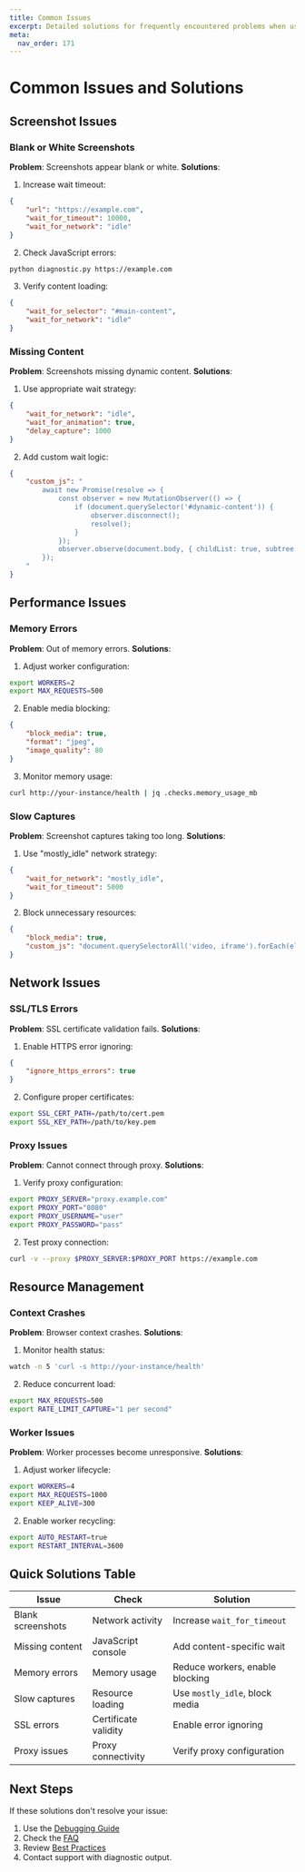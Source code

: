 ```yaml
---
title: Common Issues
excerpt: Detailed solutions for frequently encountered problems when using Pixashot, including screenshots, timeouts, and resource issues.
meta:
  nav_order: 171
---
```


# Common Issues and Solutions

## Screenshot Issues

### Blank or White Screenshots
**Problem**: Screenshots appear blank or white.
**Solutions**:
1. Increase wait timeout:
```json
{
    "url": "https://example.com",
    "wait_for_timeout": 10000,
    "wait_for_network": "idle"
}
```

2. Check JavaScript errors:
```bash
python diagnostic.py https://example.com
```

3. Verify content loading:
```json
{
    "wait_for_selector": "#main-content",
    "wait_for_network": "idle"
}
```

### Missing Content
**Problem**: Screenshots missing dynamic content.
**Solutions**:
1. Use appropriate wait strategy:
```json
{
    "wait_for_network": "idle",
    "wait_for_animation": true,
    "delay_capture": 1000
}
```

2. Add custom wait logic:
```json
{
    "custom_js": "
        await new Promise(resolve => {
            const observer = new MutationObserver(() => {
                if (document.querySelector('#dynamic-content')) {
                    observer.disconnect();
                    resolve();
                }
            });
            observer.observe(document.body, { childList: true, subtree: true });
        });
    "
}
```

## Performance Issues

### Memory Errors
**Problem**: Out of memory errors.
**Solutions**:
1. Adjust worker configuration:
```bash
export WORKERS=2
export MAX_REQUESTS=500
```

2. Enable media blocking:
```json
{
    "block_media": true,
    "format": "jpeg",
    "image_quality": 80
}
```

3. Monitor memory usage:
```bash
curl http://your-instance/health | jq .checks.memory_usage_mb
```

### Slow Captures
**Problem**: Screenshot captures taking too long.
**Solutions**:
1. Use "mostly_idle" network strategy:
```json
{
    "wait_for_network": "mostly_idle",
    "wait_for_timeout": 5000
}
```

2. Block unnecessary resources:
```json
{
    "block_media": true,
    "custom_js": "document.querySelectorAll('video, iframe').forEach(el => el.remove());"
}
```

## Network Issues

### SSL/TLS Errors
**Problem**: SSL certificate validation fails.
**Solutions**:
1. Enable HTTPS error ignoring:
```json
{
    "ignore_https_errors": true
}
```

2. Configure proper certificates:
```bash
export SSL_CERT_PATH=/path/to/cert.pem
export SSL_KEY_PATH=/path/to/key.pem
```

### Proxy Issues
**Problem**: Cannot connect through proxy.
**Solutions**:
1. Verify proxy configuration:
```bash
export PROXY_SERVER="proxy.example.com"
export PROXY_PORT="8080"
export PROXY_USERNAME="user"
export PROXY_PASSWORD="pass"
```

2. Test proxy connection:
```bash
curl -v --proxy $PROXY_SERVER:$PROXY_PORT https://example.com
```

## Resource Management

### Context Crashes
**Problem**: Browser context crashes.
**Solutions**:
1. Monitor health status:
```bash
watch -n 5 'curl -s http://your-instance/health'
```

2. Reduce concurrent load:
```bash
export MAX_REQUESTS=500
export RATE_LIMIT_CAPTURE="1 per second"
```

### Worker Issues
**Problem**: Worker processes become unresponsive.
**Solutions**:
1. Adjust worker lifecycle:
```bash
export WORKERS=4
export MAX_REQUESTS=1000
export KEEP_ALIVE=300
```

2. Enable worker recycling:
```bash
export AUTO_RESTART=true
export RESTART_INTERVAL=3600
```

## Quick Solutions Table

| Issue | Check | Solution |
|-------|--------|----------|
| Blank screenshots | Network activity | Increase `wait_for_timeout` |
| Missing content | JavaScript console | Add content-specific wait |
| Memory errors | Memory usage | Reduce workers, enable blocking |
| Slow captures | Resource loading | Use `mostly_idle`, block media |
| SSL errors | Certificate validity | Enable error ignoring |
| Proxy issues | Proxy connectivity | Verify proxy configuration |

## Next Steps

If these solutions don't resolve your issue:
1. Use the [Debugging Guide](debugging.md)
2. Check the [FAQ](faq.md)
3. Review [Best Practices](../getting-started/best-practices.md)
4. Contact support with diagnostic output.